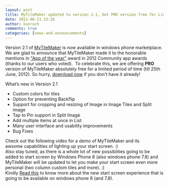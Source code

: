 ```yaml
---
layout: post
title: MyTileMaker updated to version 2.1, Get PRO version free for Limited Time.
date: 2012-06-21 23:26
author: kunruch
comments: true
categories: [news-and-announcements]
---
```

Version 2.1 of <a title="MYTILEMAKER" href="http://kunruchcreations.com/mytilemaker/" target="_blank">MyTileMaker</a> is now available in windows phone marketplace. We are glad to announce that MyTileMaker made it to the honorable mentions in <a href="http://appawards.wp7applist.com/c/app-of-the-year" target="_blank">"App of the year"</a> award in 2012 Community app awards (thanks to our users who voted).  To celebrate this, we are offering <strong>PRO</strong> version of MyTileMaker absolutely free for a limited period of time (till 25th June, 2012). So hurry, <a title="MYTILEMAKER" href="http://kunruchcreations.com/mytilemaker/" target="_blank">download now</a> if you don't have it already!

What’s new in Version 2.1
<ul>
	<li>Custom colors for tiles</li>
	<li>Option for preventing Backflip</li>
	<li>Support for cropping and resizing of Image in Image Tiles and Split image</li>
	<li>Tap to Pin support in Split Image</li>
	<li>Add multiple items at once in List</li>
	<li>Many user interface and usability improvements</li>
	<li>Bug Fixes</li>
</ul>

<div>Check out the following video for a demo of MyTileMaker and its awsome capabilities of lighting up your start screen. :)</div>
<div>Also stay tuned, as there is a whole lot of new possiblities going to be added to start screen by Windows Phone 8 (also windows phone 7.8) and MyTileMaker will be updated to let you make your start screen even more personal (two column custom tiles and more). :)</div>
<div>Kindly <a href="http://www.wpcentral.com/microsoft-announces-new-start-screen-windows-phone-8" target="_blank">Read this</a> to know more about the new start screen experience that is going to be available on windows phone 8 (and 7.8).</div>
